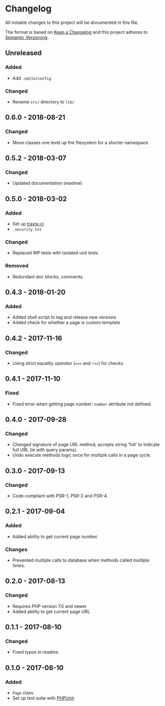# Changelog
All notable changes to this project will be documented in this file.

The format is based on [Keep a Changelog](http://keepachangelog.com/en/1.0.0/)
and this project adheres to [Semantic Versioning](http://semver.org/spec/v2.0.0.html).

## Unreleased

### Added
-  Add `.editorconfig`

### Changed
- Rename `src/` directory to `lib/`

## 0.6.0 - 2018-08-21

### Changed
- Move classes one level up the filesystem for a shorter namespace

## 0.5.2 - 2018-03-07

### Changed
- Updated documentation (readme)

## 0.5.0 - 2018-03-02

### Added
- Set up [travis-ci](https://travis-ci.org/GrottoPress/getter)
- `.security.txt`

### Changed
- Replaced WP tests with isolated unit tests

### Removed
- Redundant doc blocks, comments.

## 0.4.3 - 2018-01-20

### Added
- Added shell script to tag and release new versions
- Added check for whether a page is custom template

## 0.4.2 - 2017-11-16

### Changed
- Using strict equality operator (`===` and `!==`) for checks

## 0.4.1 - 2017-11-10

### Fixed
- Fixed error when getting page number: `number` attribute not defined.

## 0.4.0 - 2017-09-28

### Changed
- Changed signature of page URL method; accepts string 'full' to indicate full URL (ie with query params).
- Undo execute methods logic once for multiple calls in a page cycle.

## 0.3.0 - 2017-09-13

### Changed
- Code compliant with PSR-1, PSR-2 and PSR-4.

## 0.2.1 - 2017-09-04

### Added
- Added ability to get current page number.

### Changes
- Prevented multiple calls to database when methods called multiple times.

## 0.2.0 - 2017-08-13

### Changed
- Requires PHP version 7.0 and newer
- Added ability to get current page URL

## 0.1.1 - 2017-08-10

### Changed
- Fixed typos in readme.

## 0.1.0 - 2017-08-10

### Added
- `Page` class
- Set up test suite with [PHPUnit](https://phpunit.de)
